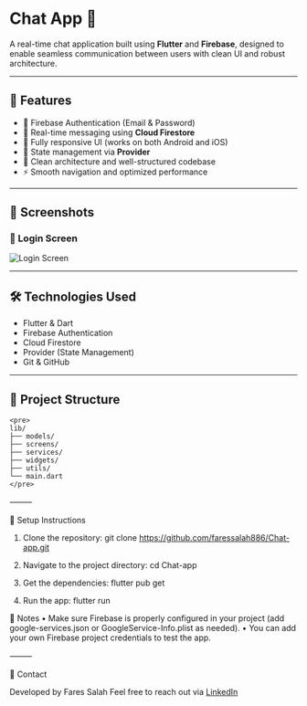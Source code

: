 # Chat App 💬

A real-time chat application built using **Flutter** and **Firebase**, designed to enable seamless communication between users with clean UI and robust architecture.

---

## 🚀 Features
- 🔐 Firebase Authentication (Email & Password)
- 💬 Real-time messaging using **Cloud Firestore**
- 📲 Fully responsive UI (works on both Android and iOS)
- 🧠 State management via **Provider**
- 📁 Clean architecture and well-structured codebase
- ⚡ Smooth navigation and optimized performance

---

## 📸 Screenshots

### 🔐 Login Screen
![Login Screen](assets/images/Screenshot.png)

---

## 🛠️ Technologies Used
- Flutter & Dart
- Firebase Authentication
- Cloud Firestore
- Provider (State Management)
- Git & GitHub

---

## 📁 Project Structure

```
<pre>
lib/
├── models/
├── screens/
├── services/
├── widgets/
├── utils/
└── main.dart
</pre>
```

⸻

🔧 Setup Instructions
1.	Clone the repository:
    git clone https://github.com/faressalah886/Chat-app.git

2.	Navigate to the project directory:
    cd Chat-app

3.	Get the dependencies:
    flutter pub get

4.	Run the app:
    flutter run

📌 Notes
	•	Make sure Firebase is properly configured in your project (add google-services.json or GoogleService-Info.plist as needed).
	•	You can add your own Firebase project credentials to test the app.

⸻

🤝 Contact

Developed by Fares Salah
Feel free to reach out via [LinkedIn](https://eg.linkedin.com/in/fares-salah-86a751354)